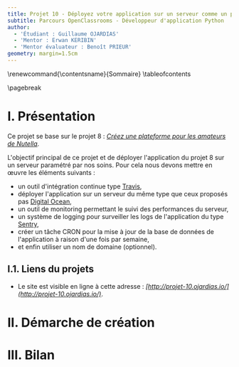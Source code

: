 ```yaml
---
title: Projet 10 - Déployez votre application sur un serveur comme un pro ! 
subtitle: Parcours OpenClassrooms - Développeur d'application Python
author:
  - 'Étudiant : Guillaume OJARDIAS'
  - 'Mentor : Erwan KERIBIN'
  - 'Mentor évaluateur : Benoît PRIEUR'
geometry: margin=1.5cm
---
```

\renewcommand{\contentsname}{Sommaire}
\tableofcontents

\pagebreak
# I. Présentation

Ce projet se base sur le projet 8 : _[Créez une plateforme pour les amateurs de Nutella](https://openclassrooms.com/fr/paths/68/projects/159/assignment)_.

L'objectif principal de ce projet et de déployer l'application du projet 8 sur un serveur paramétré par nos soins. Pour cela nous devons mettre en œuvre les éléments suivants :
- un outil d'intégration continue type [Travis](https://travis-ci.com/),
- déployer l'application sur un serveur du même type que ceux proposés pas [Digital Ocean](https://www.digitalocean.com/),
- un outil de monitoring permettant le suivi des performances du serveur,
- un système de logging pour surveiller les logs de l'application du type [Sentry](https://sentry.io/welcome/),
- créer un tâche CRON pour la mise à jour de la base de données de l'application à raison d'une fois par semaine,
- et enfin utiliser un nom de domaine (optionnel).

## I.1. Liens du projets

- Le site est visible en ligne à cette adresse : _[http://projet-10.ojardias.io/](http://projet-10.ojardias.io/)_.

# II. Démarche de création


# III. Bilan

